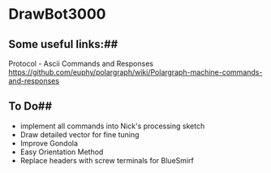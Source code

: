 # DrawBot3000

## Some useful links:##
Protocol - Ascii Commands and Responses
https://github.com/euphy/polargraph/wiki/Polargraph-machine-commands-and-responses

## To Do## 

- implement all commands into Nick's processing sketch
- Draw detailed vector for fine tuning
- Improve Gondola
- Easy Orientation Method
- Replace headers with screw terminals for BlueSmirf





